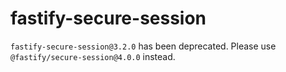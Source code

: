 # fastify-secure-session

`fastify-secure-session@3.2.0` has been deprecated. Please use
`@fastify/secure-session@4.0.0` instead.
